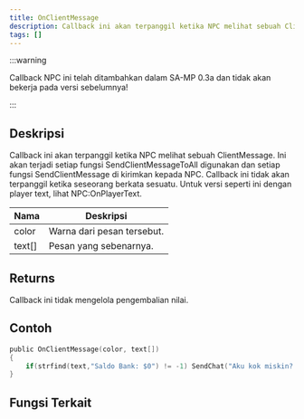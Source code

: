 ```yaml
---
title: OnClientMessage
description: Callback ini akan terpanggil ketika NPC melihat sebuah ClientMessage.
tags: []
---
```


:::warning

Callback NPC ini telah ditambahkan dalam SA-MP 0.3a dan tidak akan bekerja pada versi sebelumnya!

:::

## Deskripsi

Callback ini akan terpanggil ketika NPC melihat sebuah ClientMessage. Ini akan terjadi setiap fungsi SendClientMessageToAll digunakan dan setiap fungsi SendClientMessage di kirimkan kepada NPC. Callback ini tidak akan terpanggil ketika seseorang berkata sesuatu. Untuk versi seperti ini dengan player text, lihat NPC:OnPlayerText.

| Nama   | Deskripsi                  |
| ------ | -------------------------- |
| color  | Warna dari pesan tersebut. |
| text[] | Pesan yang sebenarnya.     |

## Returns

Callback ini tidak mengelola pengembalian nilai.

## Contoh

```c
public OnClientMessage(color, text[])
{
    if(strfind(text,"Saldo Bank: $0") != -1) SendChat("Aku kok miskin? :(");
}
```

## Fungsi Terkait
